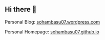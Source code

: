 <h2>Hi there 👋</h2>

<p>Personal Blog: <a href="https://sohambasu07.wordpress.com/">sohambasu07.wordpress.com</a></p>
<p>Personal Homepage: <a href="https://sohambasu07.github.io/">sohambasu07.github.io</a></p>
